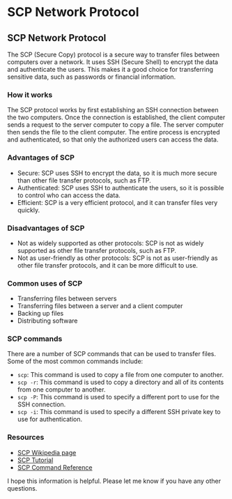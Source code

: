 # SCP Network Protocol

## SCP Network Protocol

The SCP (Secure Copy) protocol is a secure way to transfer files between computers over a network. It uses SSH (Secure Shell) to encrypt the data and authenticate the users. This makes it a good choice for transferring sensitive data, such as passwords or financial information.

### How it works

The SCP protocol works by first establishing an SSH connection between the two computers. Once the connection is established, the client computer sends a request to the server computer to copy a file. The server computer then sends the file to the client computer. The entire process is encrypted and authenticated, so that only the authorized users can access the data.

### Advantages of SCP

* Secure: SCP uses SSH to encrypt the data, so it is much more secure than other file transfer protocols, such as FTP.
* Authenticated: SCP uses SSH to authenticate the users, so it is possible to control who can access the data.
* Efficient: SCP is a very efficient protocol, and it can transfer files very quickly.

### Disadvantages of SCP

* Not as widely supported as other protocols: SCP is not as widely supported as other file transfer protocols, such as FTP.
* Not as user-friendly as other protocols: SCP is not as user-friendly as other file transfer protocols, and it can be more difficult to use.

### Common uses of SCP

* Transferring files between servers
* Transferring files between a server and a client computer
* Backing up files
* Distributing software

### SCP commands

There are a number of SCP commands that can be used to transfer files. Some of the most common commands include:

* `scp`: This command is used to copy a file from one computer to another.
* `scp -r`: This command is used to copy a directory and all of its contents from one computer to another.
* `scp -P`: This command is used to specify a different port to use for the SSH connection.
* `scp -i`: This command is used to specify a different SSH private key to use for authentication.

### Resources

* [SCP Wikipedia page](https://en.wikipedia.org/wiki/Secure_copy)
* [SCP Tutorial](https://www.ssh.com/ssh/scp)
* [SCP Command Reference](https://linux.die.net/man/1/scp)

I hope this information is helpful. Please let me know if you have any other questions.
